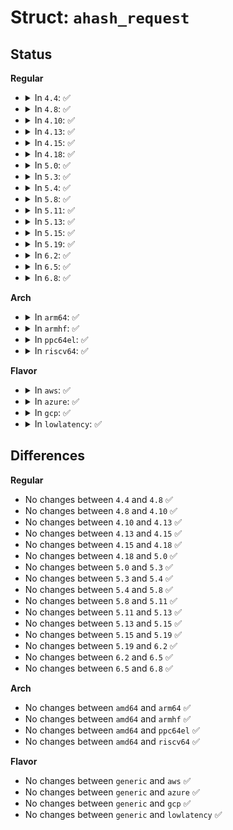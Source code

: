 # Struct: <code>ahash_request</code>

## Status
<b>Regular</b>
<ul>
<li>
<details>
<summary>In <code>4.4</code>: ✅</summary>

```c
struct ahash_request {
    struct crypto_async_request base;
    unsigned int nbytes;
    struct scatterlist *src;
    u8 *result;
    void *priv;
    void * __ctx[0];
};
```
</details>
</li>
<li>
<details>
<summary>In <code>4.8</code>: ✅</summary>

```c
struct ahash_request {
    struct crypto_async_request base;
    unsigned int nbytes;
    struct scatterlist *src;
    u8 *result;
    void *priv;
    void * __ctx[0];
};
```
</details>
</li>
<li>
<details>
<summary>In <code>4.10</code>: ✅</summary>

```c
struct ahash_request {
    struct crypto_async_request base;
    unsigned int nbytes;
    struct scatterlist *src;
    u8 *result;
    void *priv;
    void * __ctx[0];
};
```
</details>
</li>
<li>
<details>
<summary>In <code>4.13</code>: ✅</summary>

```c
struct ahash_request {
    struct crypto_async_request base;
    unsigned int nbytes;
    struct scatterlist *src;
    u8 *result;
    void *priv;
    void * __ctx[0];
};
```
</details>
</li>
<li>
<details>
<summary>In <code>4.15</code>: ✅</summary>

```c
struct ahash_request {
    struct crypto_async_request base;
    unsigned int nbytes;
    struct scatterlist *src;
    u8 *result;
    void *priv;
    void * __ctx[0];
};
```
</details>
</li>
<li>
<details>
<summary>In <code>4.18</code>: ✅</summary>

```c
struct ahash_request {
    struct crypto_async_request base;
    unsigned int nbytes;
    struct scatterlist *src;
    u8 *result;
    void *priv;
    void * __ctx[0];
};
```
</details>
</li>
<li>
<details>
<summary>In <code>5.0</code>: ✅</summary>

```c
struct ahash_request {
    struct crypto_async_request base;
    unsigned int nbytes;
    struct scatterlist *src;
    u8 *result;
    void *priv;
    void * __ctx[0];
};
```
</details>
</li>
<li>
<details>
<summary>In <code>5.3</code>: ✅</summary>

```c
struct ahash_request {
    struct crypto_async_request base;
    unsigned int nbytes;
    struct scatterlist *src;
    u8 *result;
    void *priv;
    void * __ctx[0];
};
```
</details>
</li>
<li>
<details>
<summary>In <code>5.4</code>: ✅</summary>

```c
struct ahash_request {
    struct crypto_async_request base;
    unsigned int nbytes;
    struct scatterlist *src;
    u8 *result;
    void *priv;
    void * __ctx[0];
};
```
</details>
</li>
<li>
<details>
<summary>In <code>5.8</code>: ✅</summary>

```c
struct ahash_request {
    struct crypto_async_request base;
    unsigned int nbytes;
    struct scatterlist *src;
    u8 *result;
    void *priv;
    void * __ctx[0];
};
```
</details>
</li>
<li>
<details>
<summary>In <code>5.11</code>: ✅</summary>

```c
struct ahash_request {
    struct crypto_async_request base;
    unsigned int nbytes;
    struct scatterlist *src;
    u8 *result;
    void *priv;
    void * __ctx[0];
};
```
</details>
</li>
<li>
<details>
<summary>In <code>5.13</code>: ✅</summary>

```c
struct ahash_request {
    struct crypto_async_request base;
    unsigned int nbytes;
    struct scatterlist *src;
    u8 *result;
    void *priv;
    void * __ctx[0];
};
```
</details>
</li>
<li>
<details>
<summary>In <code>5.15</code>: ✅</summary>

```c
struct ahash_request {
    struct crypto_async_request base;
    unsigned int nbytes;
    struct scatterlist *src;
    u8 *result;
    void *priv;
    void * __ctx[0];
};
```
</details>
</li>
<li>
<details>
<summary>In <code>5.19</code>: ✅</summary>

```c
struct ahash_request {
    struct crypto_async_request base;
    unsigned int nbytes;
    struct scatterlist *src;
    u8 *result;
    void *priv;
    void * __ctx[0];
};
```
</details>
</li>
<li>
<details>
<summary>In <code>6.2</code>: ✅</summary>

```c
struct ahash_request {
    struct crypto_async_request base;
    unsigned int nbytes;
    struct scatterlist *src;
    u8 *result;
    void *priv;
    void * __ctx[0];
};
```
</details>
</li>
<li>
<details>
<summary>In <code>6.5</code>: ✅</summary>

```c
struct ahash_request {
    struct crypto_async_request base;
    unsigned int nbytes;
    struct scatterlist *src;
    u8 *result;
    void *priv;
    void * __ctx[0];
};
```
</details>
</li>
<li>
<details>
<summary>In <code>6.8</code>: ✅</summary>

```c
struct ahash_request {
    struct crypto_async_request base;
    unsigned int nbytes;
    struct scatterlist *src;
    u8 *result;
    void *priv;
    void * __ctx[0];
};
```
</details>
</li>
</ul>
<b>Arch</b>
<ul>
<li>
<details>
<summary>In <code>arm64</code>: ✅</summary>

```c
struct ahash_request {
    struct crypto_async_request base;
    unsigned int nbytes;
    struct scatterlist *src;
    u8 *result;
    void *priv;
    void * __ctx[0];
};
```
</details>
</li>
<li>
<details>
<summary>In <code>armhf</code>: ✅</summary>

```c
struct ahash_request {
    struct crypto_async_request base;
    unsigned int nbytes;
    struct scatterlist *src;
    u8 *result;
    void *priv;
    void * __ctx[0];
};
```
</details>
</li>
<li>
<details>
<summary>In <code>ppc64el</code>: ✅</summary>

```c
struct ahash_request {
    struct crypto_async_request base;
    unsigned int nbytes;
    struct scatterlist *src;
    u8 *result;
    void *priv;
    void * __ctx[0];
};
```
</details>
</li>
<li>
<details>
<summary>In <code>riscv64</code>: ✅</summary>

```c
struct ahash_request {
    struct crypto_async_request base;
    unsigned int nbytes;
    struct scatterlist *src;
    u8 *result;
    void *priv;
    void * __ctx[0];
};
```
</details>
</li>
</ul>
<b>Flavor</b>
<ul>
<li>
<details>
<summary>In <code>aws</code>: ✅</summary>

```c
struct ahash_request {
    struct crypto_async_request base;
    unsigned int nbytes;
    struct scatterlist *src;
    u8 *result;
    void *priv;
    void * __ctx[0];
};
```
</details>
</li>
<li>
<details>
<summary>In <code>azure</code>: ✅</summary>

```c
struct ahash_request {
    struct crypto_async_request base;
    unsigned int nbytes;
    struct scatterlist *src;
    u8 *result;
    void *priv;
    void * __ctx[0];
};
```
</details>
</li>
<li>
<details>
<summary>In <code>gcp</code>: ✅</summary>

```c
struct ahash_request {
    struct crypto_async_request base;
    unsigned int nbytes;
    struct scatterlist *src;
    u8 *result;
    void *priv;
    void * __ctx[0];
};
```
</details>
</li>
<li>
<details>
<summary>In <code>lowlatency</code>: ✅</summary>

```c
struct ahash_request {
    struct crypto_async_request base;
    unsigned int nbytes;
    struct scatterlist *src;
    u8 *result;
    void *priv;
    void * __ctx[0];
};
```
</details>
</li>
</ul>

## Differences
<b>Regular</b>
<ul>
<li>
No changes between <code>4.4</code> and <code>4.8</code> ✅
</li>
<li>
No changes between <code>4.8</code> and <code>4.10</code> ✅
</li>
<li>
No changes between <code>4.10</code> and <code>4.13</code> ✅
</li>
<li>
No changes between <code>4.13</code> and <code>4.15</code> ✅
</li>
<li>
No changes between <code>4.15</code> and <code>4.18</code> ✅
</li>
<li>
No changes between <code>4.18</code> and <code>5.0</code> ✅
</li>
<li>
No changes between <code>5.0</code> and <code>5.3</code> ✅
</li>
<li>
No changes between <code>5.3</code> and <code>5.4</code> ✅
</li>
<li>
No changes between <code>5.4</code> and <code>5.8</code> ✅
</li>
<li>
No changes between <code>5.8</code> and <code>5.11</code> ✅
</li>
<li>
No changes between <code>5.11</code> and <code>5.13</code> ✅
</li>
<li>
No changes between <code>5.13</code> and <code>5.15</code> ✅
</li>
<li>
No changes between <code>5.15</code> and <code>5.19</code> ✅
</li>
<li>
No changes between <code>5.19</code> and <code>6.2</code> ✅
</li>
<li>
No changes between <code>6.2</code> and <code>6.5</code> ✅
</li>
<li>
No changes between <code>6.5</code> and <code>6.8</code> ✅
</li>
</ul>
<b>Arch</b>
<ul>
<li>
No changes between <code>amd64</code> and <code>arm64</code> ✅
</li>
<li>
No changes between <code>amd64</code> and <code>armhf</code> ✅
</li>
<li>
No changes between <code>amd64</code> and <code>ppc64el</code> ✅
</li>
<li>
No changes between <code>amd64</code> and <code>riscv64</code> ✅
</li>
</ul>
<b>Flavor</b>
<ul>
<li>
No changes between <code>generic</code> and <code>aws</code> ✅
</li>
<li>
No changes between <code>generic</code> and <code>azure</code> ✅
</li>
<li>
No changes between <code>generic</code> and <code>gcp</code> ✅
</li>
<li>
No changes between <code>generic</code> and <code>lowlatency</code> ✅
</li>
</ul>
